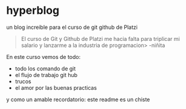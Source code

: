 # hyperblog
un blog increible para el curso de git github de Platzi
>El curso de Git y Github de Platzi me hacia falta para  triplicar mi salario y lanzarme a la industria de programacion> -niñita

En este curso vemos de todo:
- todo los comando de git
- el flujo de trabajo git hub
- trucos
- el amor por las buenas practicas

y como un amable recordatorio: este readme es un chiste
